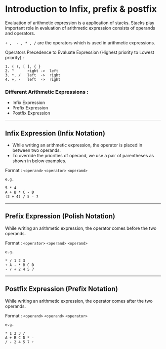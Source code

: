# **Introduction to Infix, prefix & postfix**

<p>Evaluation of arithmetic expression is a application of stacks. Stacks play important role in evaluation of arithmetic expression consists of operands and operators.</p>

`+ ,  - , * , /` are the operators which is used in arithmetic expressions.

Operators Precedence to Evaluate Expression (Highest priority to Lowest priority) :
```
1. ( ), [ ], { }
2. ^      right ->  left
3. *, /   left  ->  right
4. +, -   left  ->  right
```

### Different Arithmetic Expressions :
- Infix Expression
- Prefix Expression
- Postfix Expression

***

## Infix Expression (Infix Notation)

- While writing an arithmetic expression, the operator is placed in between two operands.
- To override the priorities of operand, we use a pair of parentheses as shown in below examples.

Format : `<operand>` `<operator>` `<operand>`

```
e.g.

5 * 4
A + B * C - D
(2 + 4) / 5 - 7
```

***

## Prefix Expression (Polish Notation)

While writing an arithmetic expression, the operator comes before the two operands.

Format : `<operator>` `<operand>` `<operand>`

```
e.g.

* / 1 2 3
+ A - * B C D
- / + 2 4 5 7
```

***


## Postfix Expression (Prefix Notation)

While writing an arithmetic expression, the operator comes after the two operands.

Format : `<operand>` `<operand>` `<operator>`

```
e.g.

* 1 2 3 /
A + B C D * - 
/ - 2 4 5 7 +
```
